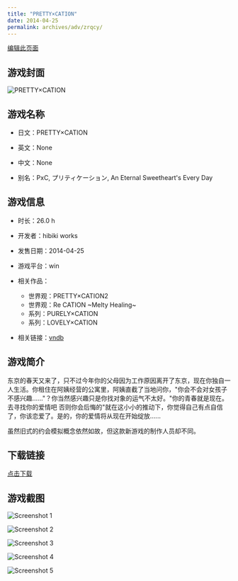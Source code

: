 ```yaml
---
title: "PRETTY×CATION"
date: 2014-04-25
permalink: archives/adv/zrqcy/
---
```

[编辑此页面](https://github.com/ACG-3/ADV3-source/blob/main/source/_posts/PRETTY%C3%97CATION.md)

## 游戏封面

![PRETTY×CATION](https://pan.timero.xyz/d/onedrive/img_lib_001/PRETTY%C3%97CATION_cover.avif)


## 游戏名称

- 日文：PRETTY×CATION
- 英文：None
- 中文：None

- 别名：PxC, プリティケーション, An Eternal Sweetheart's Every Day


## 游戏信息

- 时长：26.0 h
- 开发者：hibiki works
- 发售日期：2014-04-25
- 游戏平台：win
- 相关作品：
   - 世界观：PRETTY×CATION2
   - 世界观：Re CATION ~Melty Healing~
   - 系列：PURELY×CATION
   - 系列：LOVELY×CATION

- 相关链接：[vndb](https://vndb.org/v14005)


## 游戏简介

东京的春天又来了，只不过今年你的父母因为工作原因离开了东京，现在你独自一人生活。你租住在阿姨经营的公寓里，阿姨直截了当地问你，"你会不会对女孩子不感兴趣......"？你当然感兴趣只是你找对象的运气不太好。"你的青春就是现在。去寻找你的爱情吧 否则你会后悔的"就在这小小的推动下，你觉得自己有点自信了，你该恋爱了。是的，你的爱情将从现在开始绽放......

虽然旧式的约会模拟概念依然如故，但这款新游戏的制作人员却不同。




## 下载链接

[点击下载](https://pan.timero.xyz/onedrive/adv_lib_001/PRETTY%C3%97CATION)


## 游戏截图


![Screenshot 1](https://pan.timero.xyz/d/onedrive/img_lib_001/PRETTY%C3%97CATION_Screenshot_1.avif)

![Screenshot 2](https://pan.timero.xyz/d/onedrive/img_lib_001/PRETTY%C3%97CATION_Screenshot_2.avif)

![Screenshot 3](https://pan.timero.xyz/d/onedrive/img_lib_001/PRETTY%C3%97CATION_Screenshot_3.avif)

![Screenshot 4](https://pan.timero.xyz/d/onedrive/img_lib_001/PRETTY%C3%97CATION_Screenshot_4.avif)

![Screenshot 5](https://pan.timero.xyz/d/onedrive/img_lib_001/PRETTY%C3%97CATION_Screenshot_5.avif)

